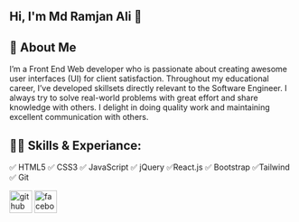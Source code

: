<h2 align="left">Hi, I'm Md Ramjan Ali 👋</h3>
<h2 align="left">🚀 About Me</h3>

I’m a Front End Web developer who is passionate about creating awesome user interfaces (UI) for client satisfaction. Throughout my educational career, I’ve developed skillsets directly relevant to the Software Engineer. I always try to solve real-world problems with great effort and share knowledge with others. I delight in doing quality work and maintaining excellent communication with others.

<h2 align="left">👨‍💻 Skills & Experiance:</h3>
✅ HTML5
✅ CSS3
✅ JavaScript
✅ jQuery
✅React.js
✅ Bootstrap
✅Tailwind 
✅ Git





[<img src='https://cdn.jsdelivr.net/npm/simple-icons@3.0.1/icons/github.svg' alt='github' height='40'>](https://github.com/Ramjanict)  [<img src='https://cdn.jsdelivr.net/npm/simple-icons@3.0.1/icons/facebook.svg' alt='facebook' height='40'>](https://www.facebook.com/mdramjanali1335)  

